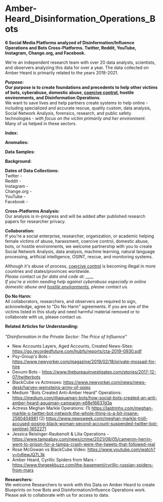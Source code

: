 # Amber-Heard_Disinformation_Operations_Bots
<b>6 Social Media Platforms analyzed of Disinformation/Influence Operations and Bots Cross-Platforms. Twitter, Reddit, YouTube, Instagram, Change.org, and Facebook.</b>

We're an independent research team with over 20 data analysts, scientists, and observers analyzing this data for over a year. The data collected on Amber Heard is primarily related to the years 2018-2021.

<i><b>Purpose:</b><br></i>
<b>Our purpose is to create foundations and precedents to help other victims of bots, cyberabuse, domestic abuse, <a href="https://www.connecticutprotectivemoms.org/coercive-control-legislation-in-the">coercive control</a>, hostile environments, and Disinformation Operations</b>. 
<br>We want to save lives and help partners create systems to help online - including specialized and accurate rescue, quality custom, data analysis, Social Network Analysis, forensics, research, and public safety technologies - <i>with focus on the victim primarily and her environment</i>. 
<br>Many of us helped in these sectors.

<b>Index:</b>



<b>Anomalies:</b>




<b>Data Samples:</b>


 

<b>Background:</b>


<b>Dates of Data Collections:</b><br>
Twitter -
<br>Reddit -
<br>Instagram -
<br>Change.org -
<br>YouTube -
<br>Facebook -

<b>Cross-Platforms Analysis:</b><br>
Our analysis is in-progress and will be added after published research papers for researcher privacy.

<b>Collaboration:</b> <br>
If you're a social enterprise, researcher, organization, or academic helping female victims of abuse, harassment, coercive control, domestic abuse, bots, or hostile environments, we welcome partnership with you to create Social Network Analysis, data analysis, machine learning, natural language processing, artificial intelligence, OSINT, rescue, and monitoring systems. 
<br>

Although it's abuse of process, <a href="https://www.connecticutprotectivemoms.org/coercive-control-legislation-in-the">coercive control</a> is becoming illegal in more countries and states/provinces worldwide. 
<br><i>Please contact us for data and code at: ____</i>
<i><br>If you're a victim needing help against cyberabuse especially in online domestic abuse and <a href="https://metta-space.com">hostile environments</a>, please contact us.</i>

<b>Do No Harm:</b> <br>
All collaborators, researchers, and observers are required to sign, acknowledge, agree to "Do No Harm" agreements. If you are one of the victims listed in this study and need harmful material removed or to collaborate with us, please contact us.

<b>Related Articles for Understanding:</b><br> 
<br><i>"Disinformation in the Private Sector: The Price of Influence"</i>
- New Accounts Layers, Aged Accounts, Created News-Sites:</br>
https://go.recordedfuture.com/hubfs/reports/cta-2019-0930.pdf<br>
- Psy-Group's Bots - https://www.newyorker.com/magazine/2019/02/18/private-mossad-for-hire<br>
- Devumi Bots - https://www.thebureauinvestigates.com/stories/2017-12-07/twitterbots<br>
- BlackCube vs Actresses: https://www.newyorker.com/news/news-desk/harvey-weinsteins-army-of-spies<br>
- Medium "Bots Created Anti-Amber Heard" Operations: https://medium.com/@aquaman-bots/how-social-bots-created-an-anti-amber-heard-aquaman-campaign-e68e16637d3a<br>
- Actress Meghan Markle Operations: (1) https://laptrinhx.com/meghan-markle-s-twitter-bot-network-the-whole-thing-is-a-bit-insane-2560404981 (2) https://www.newsweek.com/meghan-markle-troll-accused-posing-black-woman-second-account-suspended-twitter-bot-sentinel-1652271<br>
- Jessica Reisinger-Raubenolt & Lilia Operations - https://www.tampabay.com/news/crime/2021/08/05/cameron-herrin-went-to-prison-for-a-tampa-crash-were-the-tweets-that-followed-real<br>
- Rose McGowan vs BlackCube Video: https://www.youtube.com/watch?v=tv6ewJQ7L3k<br>
- Amber Heard, Cyrillic Spiders from Mars - https://www.thegeekbuzz.com/the-basement/cyrillic-russian-spiders-from-mars


<b>Researchers:</b><br>
We welcome Researchers to work with this Data on Amber Heard to create Blueprints on how Bots and Disinformation/Influence Operations work. 
<br>Please ask to collaborate with us for access to data. 
